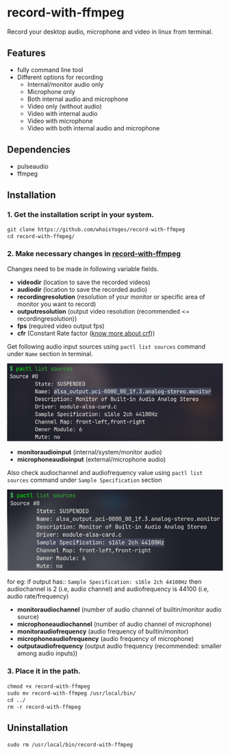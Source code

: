 # record-with-ffmpeg

Record your desktop audio, microphone and  video in linux from terminal.

## Features
- fully command line tool
- Different options for recording
    - Internal/monitor audio only
    - Microphone only
    - Both internal audio and microphone
    - Video only (without audio)
    - Video with internal audio
    - Video with microphone
    - Video with both internal audio and microphone

## Dependencies
- pulseaudio
- ffmpeg

## Installation

### 1. Get the installation script in your system.

```
git clone https://github.com/whoisYoges/record-with-ffmpeg
cd record-with-ffmpeg/
```

### 2. Make necessary changes in [record-with-ffmpeg](record-with-ffmpeg)

Changes need to be made in following variable fields.

- **videodir**	(location to save the recorded videos)
- **audiodir**	(location to save the recorded audio)
- **recordingresolution**	(resolution of your monitor or specific area of monitor you want to record)
- **outputresolution**	(output video resolution (recommended <= recordingresolution))
- **fps**	(required video output fps)
- **cfr**	(Constant Rate factor ([know more about crf](https://slhck.info/video/2017/02/24/crf-guide.html)))

Get following audio input sources using `pactl list sources` command under `Name` section in terminal.

![Audio Source Name](assets/images/pactl_list_sources-Name.png)

- **monitoraudioinput**	(internal/system/monitor audio)
- **microphoneaudioinput**	(external/microphone audio)

Also check audiochannel and audiofrequency value using `pactl list sources` command under `Sample Specification` section

![Audio Sample Specification](assets/images/pactl_list_sources-Sample_Specification.png)

for eg: if output has:: `Sample Specification: s16le 2ch 44100Hz`
then audiochannel is 2 (i.e, audio channel) and audiofrequency is 44100 (i.e, audio rate/frequency)

- **monitoraudiochannel**	(number of audio channel of builtin/monitor audio source)
- **microphoneaudiochannel**	(number of audio channel of microphone)
- **monitoraudiofrequency**	(audio frequency of builtin/monitor)
- **microphoneaudiofrequency**	(audio frequency of microphone)
- **outputaudiofrequency**	(output audio frequency (recommended: smaller among audio inputs))

### 3. Place it in the path.

```
chmod +x record-with-ffmpeg
sudo mv record-with-ffmpeg /usr/local/bin/
cd ../
rm -r record-with-ffmpeg
```

## Uninstallation

```
sudo rm /usr/local/bin/record-with-ffmpeg
```
